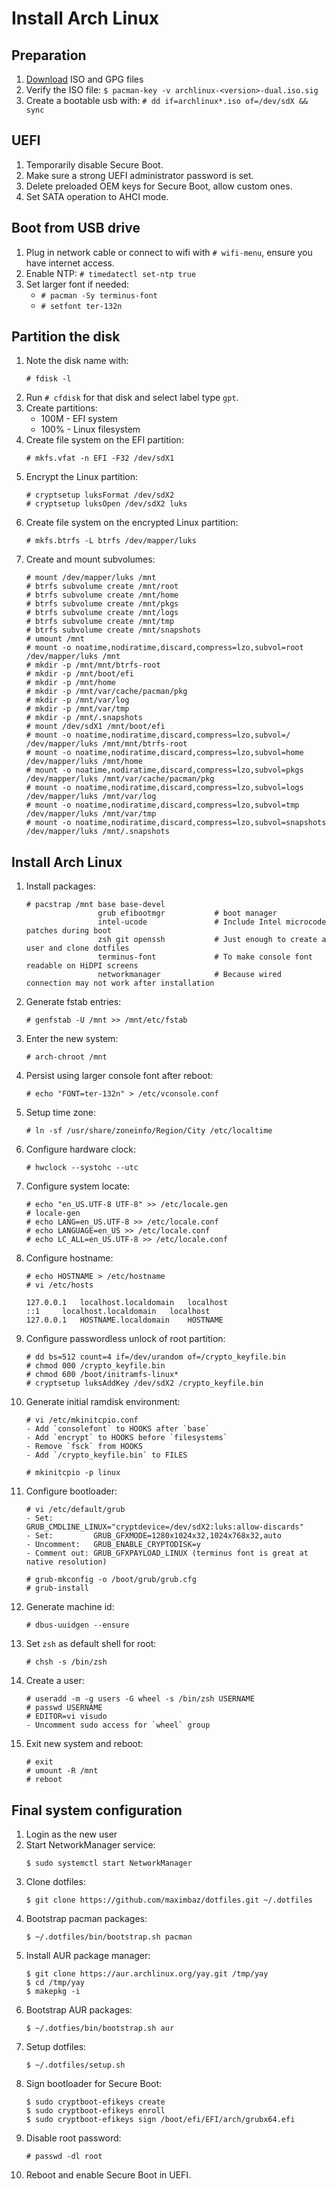 # Install Arch Linux

## Preparation

1. [Download](https://archlinux.org/download/) ISO and GPG files
2. Verify the ISO file: `$ pacman-key -v archlinux-<version>-dual.iso.sig`
3. Create a bootable usb with: `# dd if=archlinux*.iso of=/dev/sdX && sync`

## UEFI

1. Temporarily disable Secure Boot.
2. Make sure a strong UEFI administrator password is set.
3. Delete preloaded OEM keys for Secure Boot, allow custom ones.
4. Set SATA operation to AHCI mode.

## Boot from USB drive

1. Plug in network cable or connect to wifi with `# wifi-menu`, ensure you have internet access.
2. Enable NTP: `# timedatectl set-ntp true`
3. Set larger font if needed:
    - `# pacman -Sy terminus-font`
    - `# setfont ter-132n`

## Partition the disk

1. Note the disk name with:
    ```
    # fdisk -l
    ```
2. Run `# cfdisk` for that disk and select label type `gpt`.
3. Create partitions:
    - 100M - EFI system
    - 100% - Linux filesystem
4. Create file system on the EFI partition:
    ```
    # mkfs.vfat -n EFI -F32 /dev/sdX1
    ```
5. Encrypt the Linux partition:
    ```
    # cryptsetup luksFormat /dev/sdX2
    # cryptsetup luksOpen /dev/sdX2 luks
    ```
6. Create file system on the encrypted Linux partition:
    ```
    # mkfs.btrfs -L btrfs /dev/mapper/luks
    ```
7. Create and mount subvolumes:
    ```
    # mount /dev/mapper/luks /mnt
    # btrfs subvolume create /mnt/root
    # btrfs subvolume create /mnt/home
    # btrfs subvolume create /mnt/pkgs
    # btrfs subvolume create /mnt/logs
    # btrfs subvolume create /mnt/tmp
    # btrfs subvolume create /mnt/snapshots
    # umount /mnt
    # mount -o noatime,nodiratime,discard,compress=lzo,subvol=root /dev/mapper/luks /mnt
    # mkdir -p /mnt/mnt/btrfs-root
    # mkdir -p /mnt/boot/efi
    # mkdir -p /mnt/home
    # mkdir -p /mnt/var/cache/pacman/pkg
    # mkdir -p /mnt/var/log
    # mkdir -p /mnt/var/tmp
    # mkdir -p /mnt/.snapshots
    # mount /dev/sdX1 /mnt/boot/efi
    # mount -o noatime,nodiratime,discard,compress=lzo,subvol=/ /dev/mapper/luks /mnt/mnt/btrfs-root
    # mount -o noatime,nodiratime,discard,compress=lzo,subvol=home /dev/mapper/luks /mnt/home
    # mount -o noatime,nodiratime,discard,compress=lzo,subvol=pkgs /dev/mapper/luks /mnt/var/cache/pacman/pkg
    # mount -o noatime,nodiratime,discard,compress=lzo,subvol=logs /dev/mapper/luks /mnt/var/log
    # mount -o noatime,nodiratime,discard,compress=lzo,subvol=tmp /dev/mapper/luks /mnt/var/tmp
    # mount -o noatime,nodiratime,discard,compress=lzo,subvol=snapshots /dev/mapper/luks /mnt/.snapshots
    ```

## Install Arch Linux

1. Install packages:
    ```
    # pacstrap /mnt base base-devel
                    grub efibootmgr           # boot manager
                    intel-ucode               # Include Intel microcode patches during boot
                    zsh git openssh           # Just enough to create a user and clone dotfiles
                    terminus-font             # To make console font readable on HiDPI screens
                    networkmanager            # Because wired connection may not work after installation
    ```
2. Generate fstab entries:
    ```
    # genfstab -U /mnt >> /mnt/etc/fstab
    ```
3. Enter the new system:
    ```
    # arch-chroot /mnt
    ```
4. Persist using larger console font after reboot:
    ```
    # echo "FONT=ter-132n" > /etc/vconsole.conf
    ```
5. Setup time zone:
    ```
    # ln -sf /usr/share/zoneinfo/Region/City /etc/localtime
    ```
6. Configure hardware clock:
    ```
    # hwclock --systohc --utc
    ```
7. Configure system locate:
    ```
    # echo "en_US.UTF-8 UTF-8" >> /etc/locale.gen
    # locale-gen
    # echo LANG=en_US.UTF-8 >> /etc/locale.conf
    # echo LANGUAGE=en_US >> /etc/locale.conf
    # echo LC_ALL=en_US.UTF-8 >> /etc/locale.conf
    ```
8. Configure hostname:
    ```
    # echo HOSTNAME > /etc/hostname
    # vi /etc/hosts

    127.0.0.1	localhost.localdomain	localhost
    ::1	 	localhost.localdomain	localhost
    127.0.0.1	HOSTNAME.localdomain	HOSTNAME
    ```
9. Configure passwordless unlock of root partition:
    ```
    # dd bs=512 count=4 if=/dev/urandom of=/crypto_keyfile.bin
    # chmod 000 /crypto_keyfile.bin
    # chmod 600 /boot/initramfs-linux*
    # cryptsetup luksAddKey /dev/sdX2 /crypto_keyfile.bin
    ```
10. Generate initial ramdisk environment:
    ```
    # vi /etc/mkinitcpio.conf
    - Add `consolefont` to HOOKS after `base`
    - Add `encrypt` to HOOKS before `filesystems`
    - Remove `fsck` from HOOKS
    - Add `/crypto_keyfile.bin` to FILES

    # mkinitcpio -p linux
    ```
11. Configure bootloader:
    ```
    # vi /etc/default/grub
    - Set:         GRUB_CMDLINE_LINUX="cryptdevice=/dev/sdX2:luks:allow-discards"
    - Set:         GRUB_GFXMODE=1280x1024x32,1024x768x32,auto
    - Uncomment:   GRUB_ENABLE_CRYPTODISK=y
    - Comment out: GRUB_GFXPAYLOAD_LINUX (terminus font is great at native resolution)

    # grub-mkconfig -o /boot/grub/grub.cfg
    # grub-install
    ```
12. Generate machine id:
    ```
    # dbus-uuidgen --ensure
    ```
13. Set `zsh` as default shell for root:
    ```
    # chsh -s /bin/zsh
    ```
14. Create a user:
    ```
    # useradd -m -g users -G wheel -s /bin/zsh USERNAME
    # passwd USERNAME
    # EDITOR=vi visudo
    - Uncomment sudo access for `wheel` group
    ```
15. Exit new system and reboot:
    ```
    # exit
    # umount -R /mnt
    # reboot
    ```

## Final system configuration

1. Login as the new user
2. Start NetworkManager service:
    ```
    $ sudo systemctl start NetworkManager
    ```
3. Clone dotfiles:
    ```
    $ git clone https://github.com/maximbaz/dotfiles.git ~/.dotfiles
    ```
4. Bootstrap pacman packages:
    ```
    $ ~/.dotfiles/bin/bootstrap.sh pacman
    ```
5. Install AUR package manager:
    ```
    $ git clone https://aur.archlinux.org/yay.git /tmp/yay
    $ cd /tmp/yay
    $ makepkg -i
    ```
6. Bootstrap AUR packages:
    ```
    $ ~/.dotfies/bin/bootstrap.sh aur
    ```
7. Setup dotfiles:
    ```
    $ ~/.dotfiles/setup.sh
    ```
8. Sign bootloader for Secure Boot:
    ```
    $ sudo cryptboot-efikeys create
    $ sudo cryptboot-efikeys enroll
    $ sudo cryptboot-efikeys sign /boot/efi/EFI/arch/grubx64.efi
    ```
9. Disable root password:
    ```
    # passwd -dl root
    ```
10. Reboot and enable Secure Boot in UEFI.
